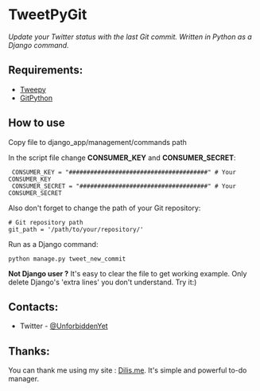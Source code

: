 TweetPyGit
==========
*Update your Twitter status with the last Git commit. Written in Python as a Django command.*

Requirements: 
----
* [Tweepy](https://github.com/tweepy/tweepy)
* [GitPython](https://github.com/gitpython-developers/GitPython)

How to use
----
Copy file to django_app/management/commands path

In the script file change **CONSUMER_KEY** and **CONSUMER_SECRET**:

     CONSUMER_KEY = "#######################################" # Your CONSUMER_KEY
     CONSUMER_SECRET = "####################################" # Your CONSUMER_SECRET
     
Also don't forget to change the path of your Git repository:

    # Git repository path
    git_path = '/path/to/your/repository/'
     
     
Run as a Django command:

    python manage.py tweet_new_commit

**Not Django user ?** It's easy to clear the file to get working example. Only delete Django's 'extra lines' you don't understand. Try it:)

Contacts:
----
* Twitter - [@UnforbiddenYet](https://twitter.com/UnforbiddenYet)

Thanks:
----
You can thank me using my site :  [Dilis.me](http://dilis.me). It's simple and powerful to-do manager.
    
      

	

